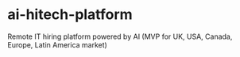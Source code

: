# ai-hitech-platform
Remote IT hiring platform powered by AI (MVP for UK, USA, Canada, Europe, Latin America market)
